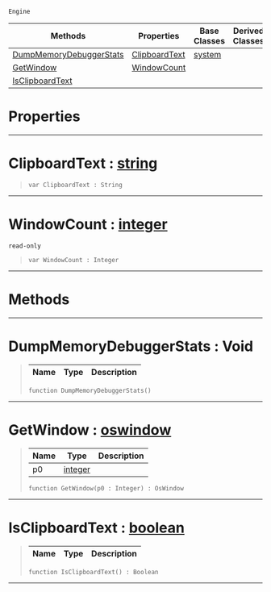  `Engine`

|Methods|Properties|Base Classes|Derived Classes|
|---|---|---|---|
|[ DumpMemoryDebuggerStats](https://github.com/PlasmaEngine/PlasmaDocs/tree/master/docs/C%2B%2B/code_reference/class_reference/osshell.markdown#dumpmemorydebuggerstats)|[ ClipboardText](https://github.com/PlasmaEngine/PlasmaDocs/tree/master/docs/C%2B%2B/code_reference/class_reference/osshell.markdown#clipboardtext-plasma-engin)|[system](https://github.com/PlasmaEngine/PlasmaDocs/tree/master/docs/C%2B%2B/code_reference/class_reference/system.markdown)| |
|[ GetWindow](https://github.com/PlasmaEngine/PlasmaDocs/tree/master/docs/C%2B%2B/code_reference/class_reference/osshell.markdown#getwindow-plasma-engine-do)|[ WindowCount](https://github.com/PlasmaEngine/PlasmaDocs/tree/master/docs/C%2B%2B/code_reference/class_reference/osshell.markdown#windowcount-plasma-engine)| | |
|[ IsClipboardText](https://github.com/PlasmaEngine/PlasmaDocs/tree/master/docs/C%2B%2B/code_reference/class_reference/osshell.markdown#isclipboardtext-plasma-eng)| | | |


 #  Properties


---  
 #  ClipboardText : [string](https://github.com/PlasmaEngine/PlasmaDocs/tree/master/docs/C%2B%2B/code_reference/lightning_base_types/string.markdown)

> 
> ``` lang=cpp, name=Lightning
> var ClipboardText : String


---  
 #  WindowCount : [integer](https://github.com/PlasmaEngine/PlasmaDocs/tree/master/docs/C%2B%2B/code_reference/lightning_base_types/integer.markdown)

 `read-only`

> 
> ``` lang=cpp, name=Lightning
> var WindowCount : Integer


---  
 #  Methods


---  
 #  DumpMemoryDebuggerStats : Void

> 
> |Name|Type|Description|
> |---|---|---|
> ``` lang=cpp, name=Lightning
> function DumpMemoryDebuggerStats()
> ``` 


---  
 #  GetWindow : [oswindow](https://github.com/PlasmaEngine/PlasmaDocs/tree/master/docs/C%2B%2B/code_reference/class_reference/oswindow.markdown)

> 
> |Name|Type|Description|
> |---|---|---|
> |p0|[integer](https://github.com/PlasmaEngine/PlasmaDocs/tree/master/docs/C%2B%2B/code_reference/lightning_base_types/integer.markdown)| |
> ``` lang=cpp, name=Lightning
> function GetWindow(p0 : Integer) : OsWindow
> ``` 


---  
 #  IsClipboardText : [boolean](https://github.com/PlasmaEngine/PlasmaDocs/tree/master/docs/C%2B%2B/code_reference/lightning_base_types/boolean.markdown)

> 
> |Name|Type|Description|
> |---|---|---|
> ``` lang=cpp, name=Lightning
> function IsClipboardText() : Boolean
> ``` 


---  
 

 